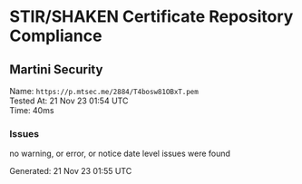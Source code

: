 # STIR/SHAKEN Certificate Repository Compliance

## Martini Security

Name: `https://p.mtsec.me/2884/T4bosw81OBxT.pem`\
Tested At: 21 Nov 23 01:54 UTC\
Time: 40ms

### Issues

no warning, or error, or notice date level issues were found

Generated: 21 Nov 23 01:55 UTC
